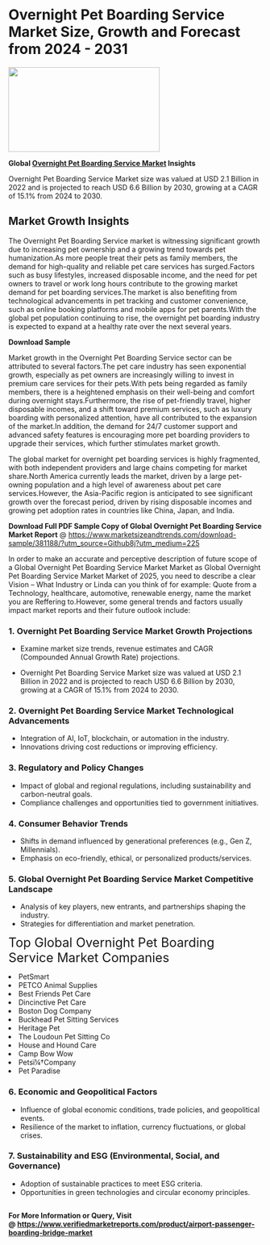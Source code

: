<H1>Overnight Pet Boarding Service Market Size, Growth and Forecast from 2024 - 2031</H1><img class="aligncenter size-medium wp-image-584254" src="https://thirdeyenews.in/wp-content/uploads/2024/09/Global-Market-Research-300x168.jpeg" alt="" width="300" height="168" /><p><strong>Global&nbsp;<a href="https://www.marketsizeandtrends.com/download-sample/381188/?utm_source=Github8j?utm_medium=225">Overnight Pet Boarding Service Market</a> Insights</strong></p><p>Overnight Pet Boarding Service Market size was valued at USD 2.1 Billion in 2022 and is projected to reach USD 6.6 Billion by 2030, growing at a CAGR of 15.1% from 2024 to 2030.</p><p><h2>Market Growth Insights</h2> <p>The Overnight Pet Boarding Service market is witnessing significant growth due to increasing pet ownership and a growing trend towards pet humanization.As more people treat their pets as family members, the demand for high-quality and reliable pet care services has surged.Factors such as busy lifestyles, increased disposable income, and the need for pet owners to travel or work long hours contribute to the growing market demand for pet boarding services.The market is also benefiting from technological advancements in pet tracking and customer convenience, such as online booking platforms and mobile apps for pet parents.With the global pet population continuing to rise, the overnight pet boarding industry is expected to expand at a healthy rate over the next several years.</p> <p><strong>Download Sample</strong></p> <p>Market growth in the Overnight Pet Boarding Service sector can be attributed to several factors.The pet care industry has seen exponential growth, especially as pet owners are increasingly willing to invest in premium care services for their pets.With pets being regarded as family members, there is a heightened emphasis on their well-being and comfort during overnight stays.Furthermore, the rise of pet-friendly travel, higher disposable incomes, and a shift toward premium services, such as luxury boarding with personalized attention, have all contributed to the expansion of the market.In addition, the demand for 24/7 customer support and advanced safety features is encouraging more pet boarding providers to upgrade their services, which further stimulates market growth.</p> <p>The global market for overnight pet boarding services is highly fragmented, with both independent providers and large chains competing for market share.North America currently leads the market, driven by a large pet-owning population and a high level of awareness about pet care services.However, the Asia-Pacific region is anticipated to see significant growth over the forecast period, driven by rising disposable incomes and growing pet adoption rates in countries like China, Japan, and India.</p> <p><span class=""><strong>Download Full PDF Sample Copy of Global Overnight Pet Boarding Service Market Report</strong> @ <a href="https://www.marketsizeandtrends.com/download-sample/381188/?utm_source=Github8j?utm_medium=225" target="_blank">https://www.marketsizeandtrends.com/download-sample/381188/?utm_source=Github8j?utm_medium=225</a></span></p><p>In order to make an accurate and perceptive description of future scope of a Global&nbsp;Overnight Pet Boarding Service Market Market as Global&nbsp;Overnight Pet Boarding Service Market Market of 2025, you need to describe a clear Vision &ndash; What Industry or Linda can you think of for example: Quote from a Technology, healthcare, automotive, renewable energy, name the market you are Reffering to.However, some general trends and factors usually impact market reports and their future outlook include:</p><h3>1.&nbsp;<strong>Overnight Pet Boarding Service Market Growth Projections</strong></h3><ul><li>Examine market size trends, revenue estimates and CAGR (Compounded Annual Growth Rate) projections.</li><li><p>Overnight Pet Boarding Service Market size was valued at USD 2.1 Billion in 2022 and is projected to reach USD 6.6 Billion by 2030, growing at a CAGR of 15.1% from 2024 to 2030.</p></li></ul><h3>2.&nbsp;<strong>Overnight Pet Boarding Service Market Technological Advancements</strong></h3><ul><li>Integration of AI, IoT, blockchain, or automation in the industry.</li><li>Innovations driving cost reductions or improving efficiency.</li></ul><h3>3.&nbsp;<strong>Regulatory and Policy Changes</strong></h3><ul><li>Impact of global and regional regulations, including sustainability and carbon-neutral goals.</li><li>Compliance challenges and opportunities tied to government initiatives.</li></ul><h3>4.&nbsp;<strong>Consumer Behavior Trends</strong></h3><ul><li>Shifts in demand influenced by generational preferences (e.g., Gen Z, Millennials).</li><li>Emphasis on eco-friendly, ethical, or personalized products/services.</li></ul><h3>5.&nbsp;<strong>Global Overnight Pet Boarding Service Market Competitive Landscape</strong></h3><ul><li>Analysis of key players, new entrants, and partnerships shaping the industry.</li><li>Strategies for differentiation and market penetration.</li></ul><p data-pm-slice="1 1 []"><span style="color: inherit; font-family: inherit; font-size: 25px;">Top Global Overnight Pet Boarding Service Market Companies</span></p><div class="" data-test-id=""><p><li>PetSmart</li><li> PETCO Animal Supplies</li><li> Best Friends Pet Care</li><li> Dincinctive Pet Care</li><li> Boston Dog Company</li><li> Buckhead Pet Sitting Services</li><li> Heritage Pet</li><li> The Loudoun Pet Sitting Co</li><li> House and Hound Care</li><li> Camp Bow Wow</li><li> Petsï¼†Company</li><li> Pet Paradise</li></p></div><h3>6.&nbsp;<strong>Economic and Geopolitical Factors</strong></h3><ul><li>Influence of global economic conditions, trade policies, and geopolitical events.</li><li>Resilience of the market to inflation, currency fluctuations, or global crises.</li></ul><h3>7.&nbsp;<strong>Sustainability and ESG (Environmental, Social, and Governance)</strong></h3><ul><li>Adoption of sustainable practices to meet ESG criteria.</li><li>Opportunities in green technologies and circular economy principles.</li></ul><h2><strong style="font-size: 14px;">For More Information or Query, Visit @&nbsp;</strong><a style="background-color: #ffffff; font-size: 14px;" href="https://www.marketsizeandtrends.com/report/overnight-pet-boarding-service-market/" target="_blank">https://www.verifiedmarketreports.com/product/airport-passenger-boarding-bridge-market</a></h2>